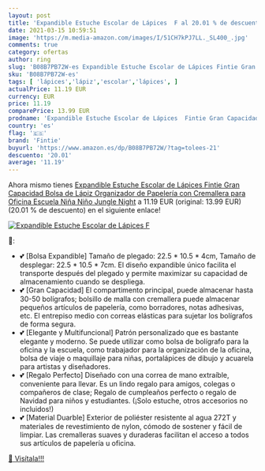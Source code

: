 ```yaml
---
layout: post
title: 'Expandible Estuche Escolar de Lápices  F al 20.01 % de descuento'
date: 2021-03-15 10:59:51
image: 'https://m.media-amazon.com/images/I/51CH7kPJ7LL._SL400_.jpg'
comments: true
category: ofertas
author: ring
slug: 'B08B7PB72W-es Expandible Estuche Escolar de Lápices Fintie Gran...'
sku: 'B08B7PB72W-es'
tags: [ 'lápices','lápiz','escolar','lápices', ]
actualPrice: 11.19 EUR
currency: EUR
price: 11.19
comparePrice: 13.99 EUR
prodname: 'Expandible Estuche Escolar de Lápices  Fintie Gran Capacidad Bolsa de Lápiz Organizador de Papelería con Cremallera para Oficina Escuela Niña Niño  Jungle Night'
country: 'es'
flag: '🇪🇸'
brand: 'Fintie'
buyurl: 'https://www.amazon.es/dp/B08B7PB72W/?tag=tolees-21'
descuento: '20.01'
average: '11.19'
---
```


Ahora mismo tienes [Expandible Estuche Escolar de Lápices  Fintie Gran Capacidad Bolsa de Lápiz Organizador de Papelería con Cremallera para Oficina Escuela Niña Niño  Jungle Night](https://www.amazon.es/dp/B08B7PB72W/?tag=tolees-21) a 11.19 EUR (original: 13.99 EUR) (20.01 %  de descuento) en el siguiente enlace!

[![Expandible Estuche Escolar de Lápices  F](https://m.media-amazon.com/images/I/51CH7kPJ7LL._SL400_.jpg)](https://www.amazon.es/dp/B08B7PB72W/?tag=tolees-21)

🔎:

- 💕 [Bolsa Expandible] Tamaño de plegado: 22.5 * 10.5 * 4cm, Tamaño de desplegar: 22.5 * 10.5 * 7cm. El diseño expandible único facilita el transporte después del plegado y permite maximizar su capacidad de almacenamiento cuando se despliega.
- 💕 [Gran Capacidad] El compartimento principal, puede almacenar hasta 30-50 bolígrafos; bolsillo de malla con cremallera puede almacenar pequeños artículos de papelería, como borradores, notas adhesivas, etc. El entrepiso medio con correas elásticas para sujetar los bolígrafos de forma segura.
- 💕 [Elegante y Multifuncional] Patrón personalizado que es bastante elegante y moderno. Se puede utilizar como bolsa de bolígrafo para la oficina y la escuela, como trabajador para la organización de la oficina, bolsa de viaje o maquillaje para niñas, portalápices de dibujo y acuarela para artistas y diseñadores.
- 💕 [Regalo Perfecto] Diseñado con una correa de mano extraíble, conveniente para llevar. Es un lindo regalo para amigos, colegas o compañeros de clase; Regalo de cumpleaños perfecto o regalo de Navidad para niños y estudiantes. (¡Solo estuche, otros accesorios no incluidos!)
- 💕 [Material Duarble] Exterior de poliéster resistente al agua 272T y materiales de revestimiento de nylon, cómodo de sostener y fácil de limpiar. Las cremalleras suaves y duraderas facilitan el acceso a todos sus artículos de papelería u oficina.

[🛒 Visítala!!!](https://www.amazon.es/dp/B08B7PB72W/?tag=tolees-21)
